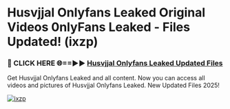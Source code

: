 # Husvjjal Onlyfans Leaked Original Videos 0nlyFans Leaked - Files Updated! (ixzp)

<h3>🔴 CLICK HERE 🌐==►► <a href="https://tinyurl.com/ms9xzufz" rel="nofollow">Husvjjal Onlyfans Leaked Updated Files</a></h3>

Get Husvjjal Onlyfans Leaked and all content. Now you can access all videos and pictures of Husvjjal Onlyfans Leaked. New Updated Files 2025!

[![ixzp](https://i.imgur.com/PQ7UWWw.gif)](https://tinyurl.com/ms9xzufz)

